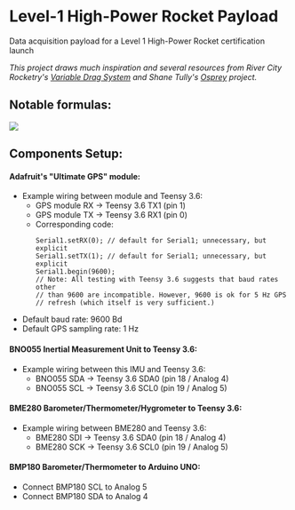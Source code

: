 # Level-1 High-Power Rocket Payload
Data acquisition payload for a Level 1 High-Power Rocket certification launch

*This project draws much inspiration and several resources from River City Rocketry's [Variable Drag System](https://github.com/jtcass01/vds2_0) and Shane Tully's [Osprey](https://github.com/shanet/osprey/) project.*

## Notable formulas:

![](https://raw.githubusercontent.com/nolanholden/payload-level1-rocket/8447a1cbf741a6a57f07a59d258492eb7169c5b9/misc/pressure-altitude.png)

## Components Setup:

#### Adafruit's "Ultimate GPS" module:
- Example wiring between module and Teensy 3.6:
  - GPS module RX -> Teensy 3.6 TX1 (pin 1)
  - GPS module TX -> Teensy 3.6 RX1 (pin 0)
  - Corresponding code:
    ```
    Serial1.setRX(0); // default for Serial1; unnecessary, but explicit
    Serial1.setTX(1); // default for Serial1; unnecessary, but explicit
    Serial1.begin(9600);
    // Note: All testing with Teensy 3.6 suggests that baud rates other
    // than 9600 are incompatible. However, 9600 is ok for 5 Hz GPS
    // refresh (which itself is very sufficient.)
    ```
- Default baud rate: 9600 Bd
- Default GPS sampling rate: 1 Hz

#### BNO055 Inertial Measurement Unit to Teensy 3.6:
- Example wiring between this IMU and Teensy 3.6:
  - BNO055 SDA -> Teensy 3.6 SDA0 (pin 18 / Analog 4)
  - BNO055 SCL -> Teensy 3.6 SCL0 (pin 19 / Analog 5)

#### BME280 Barometer/Thermometer/Hygrometer to Teensy 3.6:
- Example wiring between BME280 and Teensy 3.6:
  - BME280 SDI -> Teensy 3.6 SDA0 (pin 18 / Analog 4)
  - BME280 SCK -> Teensy 3.6 SCL0 (pin 19 / Analog 5)

#### BMP180 Barometer/Thermometer to Arduino UNO:
- Connect BMP180 SCL    to Analog 5
- Connect BMP180 SDA    to Analog 4
